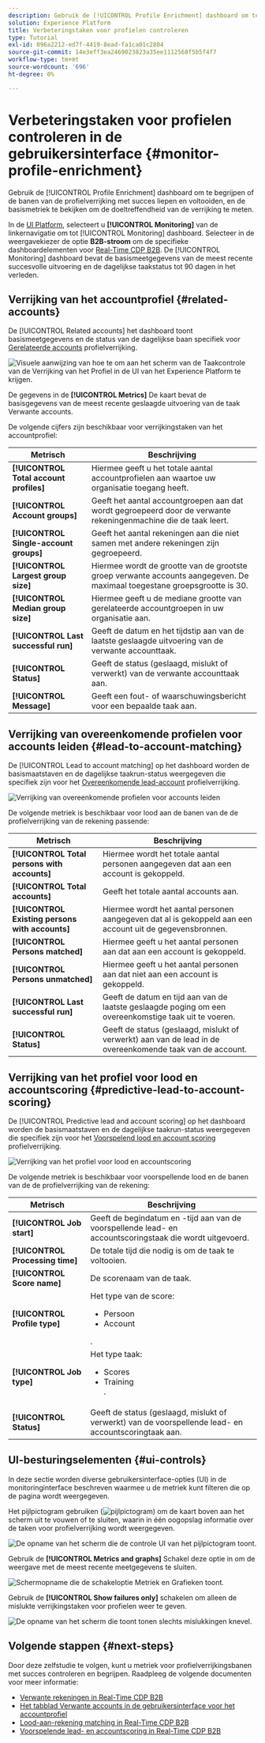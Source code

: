 ```yaml
---
description: Gebruik de [!UICONTROL Profile Enrichment] dashboard om te begrijpen of de banen van de profielverrijking met succes liepen en voltooiden, en de basismetriek te bekijken om de doeltreffendheid van de verrijking te meten.
solution: Experience Platform
title: Verbeteringstaken voor profielen controleren
type: Tutorial
exl-id: 096a2212-ed7f-4419-8ead-fa1ca01c2804
source-git-commit: 14e3eff3ea2469023823a35ee1112568f5b5f4f7
workflow-type: tm+mt
source-wordcount: '696'
ht-degree: 0%

---
```


# Verbeteringstaken voor profielen controleren in de gebruikersinterface {#monitor-profile-enrichment}

Gebruik de [!UICONTROL Profile Enrichment] dashboard om te begrijpen of de banen van de profielverrijking met succes liepen en voltooiden, en de basismetriek te bekijken om de doeltreffendheid van de verrijking te meten.

In de [UI Platform](https://platform.adobe.com), selecteert u **[!UICONTROL Monitoring]** van de linkernavigatie om tot [!UICONTROL Monitoring] dashboard. Selecteer in de weergavekiezer de optie **B2B-stroom** om de specifieke dashboardelementen voor [Real-Time CDP B2B](/help/rtcdp/b2b-overview.md).  De [!UICONTROL Monitoring] dashboard bevat de basismeetgegevens van de meest recente succesvolle uitvoering en de dagelijkse taakstatus tot 90 dagen in het verleden.

## Verrijking van het accountprofiel {#related-accounts}

De [!UICONTROL Related accounts] het dashboard toont basismeetgegevens en de status van de dagelijkse baan specifiek voor [Gerelateerde accounts](/help/rtcdp/b2b-ai-ml-services/related-accounts.md) profielverrijking.

![Visuele aanwijzing van hoe te om aan het scherm van de Taakcontrole van de Verrijking van het Profiel in de UI van het Experience Platform te krijgen.](/help/dataflows/assets/ui/b2b/monitoring-profile-enrichment-jobs.png)

De gegevens in de **[!UICONTROL Metrics]** De kaart bevat de basisgegevens van de meest recente geslaagde uitvoering van de taak Verwante accounts.

De volgende cijfers zijn beschikbaar voor verrijkingstaken van het accountprofiel:

| Metrisch | Beschrijving |
| --------- | ---------- |
| **[!UICONTROL Total account profiles]** | Hiermee geeft u het totale aantal accountprofielen aan waartoe uw organisatie toegang heeft. |
| **[!UICONTROL Account groups]** | Geeft het aantal accountgroepen aan dat wordt gegroepeerd door de verwante rekeningenmachine die de taak leert. |
| **[!UICONTROL Single-account groups]** | Geeft het aantal rekeningen aan die niet samen met andere rekeningen zijn gegroepeerd. |
| **[!UICONTROL Largest group size]** | Hiermee wordt de grootte van de grootste groep verwante accounts aangegeven. De maximaal toegestane groepsgrootte is 30. |
| **[!UICONTROL Median group size]** | Hiermee geeft u de mediane grootte van gerelateerde accountgroepen in uw organisatie aan. |
| **[!UICONTROL Last successful run]** | Geeft de datum en het tijdstip aan van de laatste geslaagde uitvoering van de verwante accounttaak. |
| **[!UICONTROL Status]** | Geeft de status (geslaagd, mislukt of verwerkt) van de verwante accounttaak aan. |
| **[!UICONTROL Message]** | Geeft een fout- of waarschuwingsbericht voor een bepaalde taak aan. |

## Verrijking van overeenkomende profielen voor accounts leiden {#lead-to-account-matching}

De [!UICONTROL Lead to account matching] op het dashboard worden de basismaatstaven en de dagelijkse taakrun-status weergegeven die specifiek zijn voor het [Overeenkomende lead-account](/help/rtcdp/b2b-ai-ml-services/lead-to-account-matching.md) profielverrijking.

![Verrijking van overeenkomende profielen voor accounts leiden](/help/dataflows/assets/ui/b2b/mpc-lead-to-account-matching.png)

De volgende metriek is beschikbaar voor lood aan de banen van de de profielverrijking van de rekening passende:

| Metrisch | Beschrijving |
| --------- | ---------- |
| **[!UICONTROL Total persons with accounts]** | Hiermee wordt het totale aantal personen aangegeven dat aan een account is gekoppeld. |
| **[!UICONTROL Total accounts]** | Geeft het totale aantal accounts aan. |
| **[!UICONTROL Existing persons with accounts]** | Hiermee wordt het aantal personen aangegeven dat al is gekoppeld aan een account uit de gegevensbronnen. |
| **[!UICONTROL Persons matched]** | Hiermee geeft u het aantal personen aan dat aan een account is gekoppeld. |
| **[!UICONTROL Persons unmatched]** | Hiermee geeft u het aantal personen aan dat niet aan een account is gekoppeld. |
| **[!UICONTROL Last successful run]** | Geeft de datum en tijd aan van de laatste geslaagde poging om een overeenkomstige taak uit te voeren. |
| **[!UICONTROL Status]** | Geeft de status (geslaagd, mislukt of verwerkt) aan van de lead in de overeenkomende taak van de account. |

## Verrijking van het profiel voor lood en accountscoring {#predictive-lead-to-account-scoring}

De [!UICONTROL Predictive lead and account scoring] op het dashboard worden de basismaatstaven en de dagelijkse taakrun-status weergegeven die specifiek zijn voor het [Voorspelend lood en account scoring](/help/rtcdp/b2b-ai-ml-services/predictive-lead-and-account-scoring.md) profielverrijking.

![Verrijking van het profiel voor lood en accountscoring](/help/dataflows/assets/ui/b2b/predictive-lead-and-account-scoring.png)

De volgende metriek is beschikbaar voor voorspellende lood en de banen van de de profielverrijking van de rekening:

| Metrisch | Beschrijving |
| --------- | ---------- |
| **[!UICONTROL Job start]** | Geeft de begindatum en -tijd aan van de voorspellende lead- en accountscoringstaak die wordt uitgevoerd. |
| **[!UICONTROL Processing time]** | De totale tijd die nodig is om de taak te voltooien. |
| **[!UICONTROL Score name]** | De scorenaam van de taak. |
| **[!UICONTROL Profile type]** | Het type van de score: <ul><li>Persoon</li><li>Account</li></ul>. |
| **[!UICONTROL Job type]** | Het type taak:<ul><li>Scores</li><li>Training</li>. |
| **[!UICONTROL Status]** | Geeft de status (geslaagd, mislukt of verwerkt) van de voorspellende lead- en accountscoringtaak aan. |

## UI-besturingselementen {#ui-controls}

In deze sectie worden diverse gebruikersinterface-opties (UI) in de monitoringinterface beschreven waarmee u de metriek kunt filteren die op de pagina wordt weergegeven.

Het pijlpictogram gebruiken (![pijlpictogram](/help/dataflows/assets/ui/monitor-destinations/chevron-up.png)) om de kaart boven aan het scherm uit te vouwen of te sluiten, waarin in één oogopslag informatie over de taken voor profielverrijking wordt weergegeven.

![De opname van het scherm die de controle UI van het pijlpictogram toont.](/help/dataflows/assets/ui/b2b/use-arrow-control.gif)

Gebruik de **[!UICONTROL Metrics and graphs]** Schakel deze optie in om de weergave met de meest recente meetgegevens te sluiten.

![Schermopname die de schakeloptie Metriek en Grafieken toont.](/help/dataflows/assets/ui/b2b/metrics-and-graphs-toggle.gif)

Gebruik de **[!UICONTROL Show failures only]** schakelen om alleen de mislukte verrijkingstaken voor profielen weer te geven.

![De opname van het scherm die toont tonen slechts mislukkingen knevel.](/help/dataflows/assets/ui/b2b/show-failures-only.gif)

## Volgende stappen {#next-steps}

Door deze zelfstudie te volgen, kunt u metriek voor profielverrijkingsbanen met succes controleren en begrijpen. Raadpleeg de volgende documenten voor meer informatie:

* [Verwante rekeningen in Real-Time CDP B2B](/help/rtcdp/b2b-ai-ml-services/related-accounts.md)
* [Het tabblad Verwante accounts in de gebruikersinterface voor het accountprofiel](/help/rtcdp/accounts/account-profile-ui-guide.md)
* [Lood-aan-rekening matching in Real-Time CDP B2B](/help/rtcdp/b2b-ai-ml-services/lead-to-account-matching.md)
* [Voorspelende lead- en accountscoring in Real-Time CDP B2B](/help/rtcdp/b2b-ai-ml-services/predictive-lead-and-account-scoring.md)
